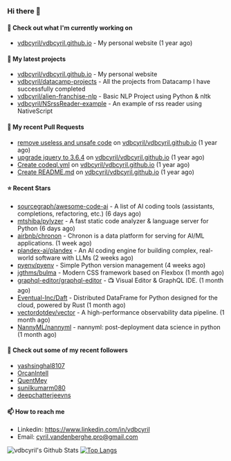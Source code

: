 ### Hi there 👋

#### 👷 Check out what I'm currently working on

- [vdbcyril/vdbcyril.github.io](https://github.com/vdbcyril/vdbcyril.github.io) - My personal website (1 year ago)

#### 🌱 My latest projects

- [vdbcyril/vdbcyril.github.io](https://github.com/vdbcyril/vdbcyril.github.io) - My personal website
- [vdbcyril/datacamp-projects](https://github.com/vdbcyril/datacamp-projects) - All the projects from Datacamp I have successfully completed
- [vdbcyril/alien-franchise-nlp](https://github.com/vdbcyril/alien-franchise-nlp) - Basic NLP Project using Python &amp; nltk
- [vdbcyril/NSrssReader-example](https://github.com/vdbcyril/NSrssReader-example) - An example of rss reader using NativeScript

#### 🔨 My recent Pull Requests

- [remove useless and unsafe code](https://github.com/vdbcyril/vdbcyril.github.io/pull/19) on [vdbcyril/vdbcyril.github.io](https://github.com/vdbcyril/vdbcyril.github.io) (1 year ago)
- [upgrade jquery to 3.6.4](https://github.com/vdbcyril/vdbcyril.github.io/pull/18) on [vdbcyril/vdbcyril.github.io](https://github.com/vdbcyril/vdbcyril.github.io) (1 year ago)
- [Create codeql.yml](https://github.com/vdbcyril/vdbcyril.github.io/pull/9) on [vdbcyril/vdbcyril.github.io](https://github.com/vdbcyril/vdbcyril.github.io) (1 year ago)
- [Create README.md](https://github.com/vdbcyril/vdbcyril.github.io/pull/8) on [vdbcyril/vdbcyril.github.io](https://github.com/vdbcyril/vdbcyril.github.io) (1 year ago)

#### ⭐ Recent Stars

- [sourcegraph/awesome-code-ai](https://github.com/sourcegraph/awesome-code-ai) - A list of AI coding tools (assistants, completions, refactoring, etc.) (6 days ago)
- [mtshiba/pylyzer](https://github.com/mtshiba/pylyzer) - A fast static code analyzer &amp; language server for Python (6 days ago)
- [airbnb/chronon](https://github.com/airbnb/chronon) - Chronon is a data platform for serving for AI/ML applications. (1 week ago)
- [plandex-ai/plandex](https://github.com/plandex-ai/plandex) - An AI coding engine for building complex, real-world software with LLMs (2 weeks ago)
- [pyenv/pyenv](https://github.com/pyenv/pyenv) - Simple Python version management (4 weeks ago)
- [jgthms/bulma](https://github.com/jgthms/bulma) - Modern CSS framework based on Flexbox (1 month ago)
- [graphql-editor/graphql-editor](https://github.com/graphql-editor/graphql-editor) - 📺 Visual Editor &amp; GraphQL IDE.  (1 month ago)
- [Eventual-Inc/Daft](https://github.com/Eventual-Inc/Daft) - Distributed DataFrame for Python designed for the cloud, powered by Rust (1 month ago)
- [vectordotdev/vector](https://github.com/vectordotdev/vector) - A high-performance observability data pipeline. (1 month ago)
- [NannyML/nannyml](https://github.com/NannyML/nannyml) - nannyml: post-deployment data science in python (1 month ago)

#### 👯 Check out some of my recent followers

- [yashsinghal8107](https://github.com/yashsinghal8107)
- [OrcanIntell](https://github.com/OrcanIntell)
- [QuentMey](https://github.com/QuentMey)
- [sunilkumarm080](https://github.com/sunilkumarm080)
- [deepchatterjeevns](https://github.com/deepchatterjeevns)

#### 📫 How to reach me

- Linkedin: https://www.linkedin.com/in/vdbcyril
- Email: cyril.vandenberghe.pro@gmail.com

![vdbcyril's Github Stats](https://github-readme-stats.vercel.app/api?username=vdbcyril&show_icons=true&bg_color=00000000)
[![Top Langs](https://github-readme-stats.vercel.app/api/top-langs/?username=vdbcyril)](https://github.com/anuraghazra/github-readme-stats)